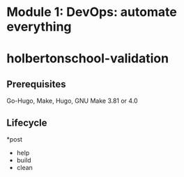 # Module 1: DevOps: automate everything
# holbertonschool-validation
## Prerequisites
Go-Hugo, Make, Hugo, GNU Make 3.81 or 4.0
## Lifecycle
*post
* help
* build 
* clean